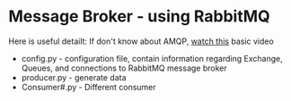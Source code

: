 # Message Broker - using RabbitMQ

Here is useful detailt:
If don't know about AMQP, [watch this](https://www.youtube.com/watch?v=XjuiZM7JzPw) basic video
 * config.py - configuration file, contain information regarding Exchange, Queues, and connections to RabbitMQ message broker
 * producer.py - generate data 
 * Consumer#.py - Different consumer
 

